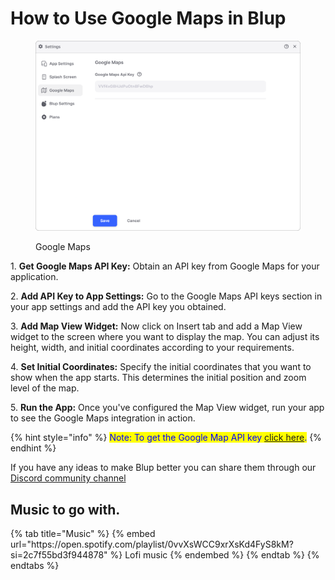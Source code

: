 # How to Use Google Maps in Blup

<figure><img src=".gitbook/assets/google-map-setting.png" alt="Google Map"><figcaption><p>Google Maps</p></figcaption></figure>

1\. **Get Google Maps API Key:** Obtain an API key from Google Maps for your application.

2\. **Add API Key to App Settings:** Go to the Google Maps API keys section in your app settings and add the API key you obtained.

3\. **Add Map View Widget:** Now click on Insert tab and add a Map View widget to the screen where you want to display the map. You can adjust its height, width, and initial coordinates according to your requirements.

4\. **Set Initial Coordinates:** Specify the initial coordinates that you want to show when the app starts. This determines the initial position and zoom level of the map.

5\. **Run the App:** Once you've configured the Map View widget, run your app to see the Google Maps integration in action.

{% hint style="info" %}
<mark style="color:blue;">Note: To get the Google Map API key [click here](https://developers.google.com/maps/documentation/javascript/get-api-key).</mark>
{% endhint %}


If you have any ideas to make Blup better you can share them through our [Discord community channel ](https://discord.com/channels/940632966093234176/965313562425823303)

## Music to go with.
 
<div class="container">
  {% tab title="Music" %}
  {% embed url="https://open.spotify.com/playlist/0vvXsWCC9xrXsKd4FyS8kM?si=2c7f55bd3f944878" %}
  Lofi music
  {% endembed %}
  {% endtab %}
  {% endtabs %}
</div>